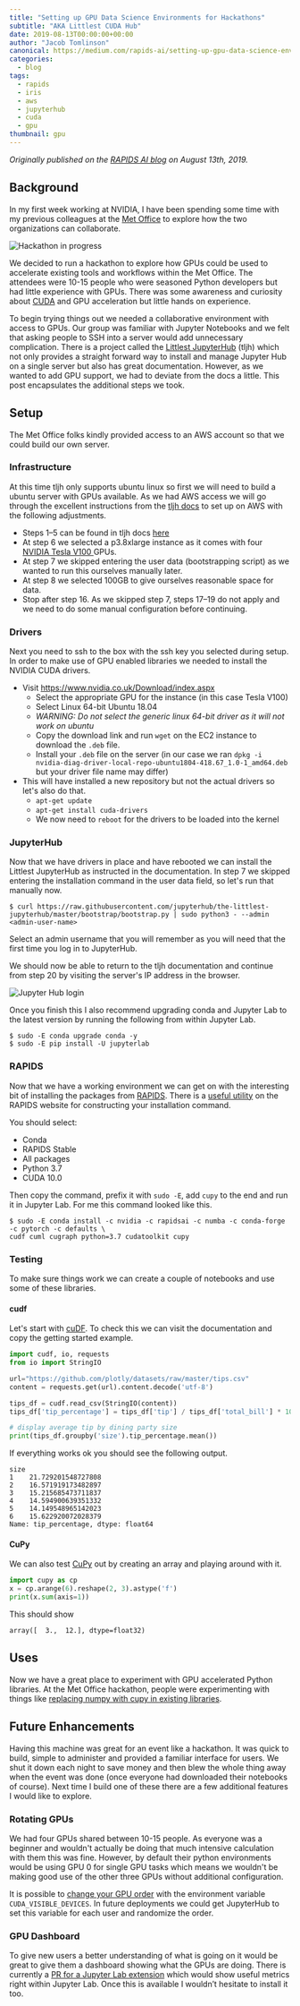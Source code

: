 ```yaml
---
title: "Setting up GPU Data Science Environments for Hackathons"
subtitle: "AKA Littlest CUDA Hub"
date: 2019-08-13T00:00:00+00:00
author: "Jacob Tomlinson"
canonical: https://medium.com/rapids-ai/setting-up-gpu-data-science-environments-for-hackathons-cdb52e7781a5
categories:
  - blog
tags:
  - rapids
  - iris
  - aws
  - jupyterhub
  - cuda
  - gpu
thumbnail: gpu
---
```


_Originally published on the [RAPIDS AI blog](https://medium.com/rapids-ai/setting-up-gpu-data-science-environments-for-hackathons-cdb52e7781a5) on August 13th, 2019._

## Background

In my first week working at NVIDIA, I have been spending some time with my previous colleagues at the [Met Office](https://www.metoffice.gov.uk/) to explore how the two organizations can collaborate.

![Hackathon in progress](https://miro.medium.com/max/4008/1*8IsIY3x6_fZiTBPS5Y5R8w.png)

We decided to run a hackathon to explore how GPUs could be used to accelerate existing tools and workflows within the Met Office. The attendees were 10-15 people who were seasoned Python developers but had little experience with GPUs. There was some awareness and curiosity about [CUDA](https://developer.nvidia.com/cuda-zone) and GPU acceleration but little hands on experience.

To begin trying things out we needed a collaborative environment with access to GPUs. Our group was familiar with Jupyter Notebooks and we felt that asking people to SSH into a server would add unnecessary complication. There is a project called the [Littlest JupyterHub](https://tljh.jupyter.org/en/latest/) (tljh) which not only provides a straight forward way to install and manage Jupyter Hub on a single server but also has great documentation. However, as we wanted to add GPU support, we had to deviate from the docs a little. This post encapsulates the additional steps we took.

## Setup

The Met Office folks kindly provided access to an AWS account so that we could build our own server.

### Infrastructure

At this time tljh only supports ubuntu linux so first we will need to build a ubuntu server with GPUs available. As we had AWS access we will go through the excellent instructions from the [tljh docs](https://tljh.jupyter.org/en/latest/install/amazon.html) to set up on AWS with the following adjustments.

- Steps 1–5 can be found in tljh docs [here](https://tljh.jupyter.org/en/latest/install/amazon.html)
- At step 6 we selected a p3.8xlarge instance as it comes with four [NVIDIA Tesla V100 ](https://www.nvidia.com/en-us/data-center/tesla-v100/) GPUs.
- At step 7 we skipped entering the user data (bootstrapping script) as we wanted to run this ourselves manually later.
- At step 8 we selected 100GB to give ourselves reasonable space for data.
- Stop after step 16. As we skipped step 7, steps 17–19 do not apply and we need to do some manual configuration before continuing.

### Drivers

Next you need to ssh to the box with the ssh key you selected during setup. In order to make use of GPU enabled libraries we needed to install the NVIDIA CUDA drivers.

- Visit https://www.nvidia.co.uk/Download/index.aspx
  - Select the appropriate GPU for the instance (in this case Tesla V100)
  - Select Linux 64-bit Ubuntu 18.04
  - _WARNING: Do not select the generic linux 64-bit driver as it will not work on ubuntu_
  - Copy the download link and run `wget` on the EC2 instance to download the `.deb` file.
  - Install your `.deb` file on the server (in our case we ran `dpkg -i nvidia-diag-driver-local-repo-ubuntu1804-418.67_1.0-1_amd64.deb` but your driver file name may differ)
- This will have installed a new repository but not the actual drivers so let's also do that.
  - `apt-get update`
  - `apt-get install cuda-drivers`
  - We now need to `reboot` for the drivers to be loaded into the kernel

### JupyterHub

Now that we have drivers in place and have rebooted we can install the Littlest JupyterHub as instructed in the documentation. In step 7 we skipped entering the installation command in the user data field, so let's run that manually now.

```console
$ curl https://raw.githubusercontent.com/jupyterhub/the-littlest-jupyterhub/master/bootstrap/bootstrap.py | sudo python3 - --admin <admin-user-name>
```

Select an admin username that you will remember as you will need that the first time you log in to JupyterHub.

We should now be able to return to the tljh documentation and continue from step 20 by visiting the server's IP address in the browser.

![Jupyter Hub login](https://tljh.jupyter.org/en/latest/_images/first-login.png)

Once you finish this I also recommend upgrading conda and Jupyter Lab to the latest version by running the following from within Jupyter Lab.

```console
$ sudo -E conda upgrade conda -y
$ sudo -E pip install -U jupyterlab
```

### RAPIDS

Now that we have a working environment we can get on with the interesting bit of installing the packages from [RAPIDS](https://rapids.ai/index.html). There is a [useful utility](https://rapids.ai/start.html) on the RAPIDS website for constructing your installation command.

You should select:

- Conda
- RAPIDS Stable
- All packages
- Python 3.7
- CUDA 10.0

Then copy the command, prefix it with `sudo -E`, add `cupy` to the end and run it in Jupyter Lab. For me this command looked like this.

```console
$ sudo -E conda install -c nvidia -c rapidsai -c numba -c conda-forge -c pytorch -c defaults \
cudf cuml cugraph python=3.7 cudatoolkit cupy
```

### Testing

To make sure things work we can create a couple of notebooks and use some of these libraries.

#### cudf

Let's start with [cuDF](https://github.com/rapidsai/cudf). To check this we can visit the documentation and copy the getting started example.

```python
import cudf, io, requests
from io import StringIO

url="https://github.com/plotly/datasets/raw/master/tips.csv"
content = requests.get(url).content.decode('utf-8')

tips_df = cudf.read_csv(StringIO(content))
tips_df['tip_percentage'] = tips_df['tip'] / tips_df['total_bill'] * 100

# display average tip by dining party size
print(tips_df.groupby('size').tip_percentage.mean())
```

If everything works ok you should see the following output.

```
size
1    21.729201548727808
2    16.571919173482897
3    15.215685473711837
4    14.594900639351332
5    14.149548965142023
6    15.622920072028379
Name: tip_percentage, dtype: float64
```

#### CuPy

We can also test [CuPy](https://cupy.chainer.org/) out by creating an array and playing around with it.

```python
import cupy as cp
x = cp.arange(6).reshape(2, 3).astype('f')
print(x.sum(axis=1))
```

This should show

```
array([  3.,  12.], dtype=float32)
```

## Uses

Now we have a great place to experiment with GPU accelerated Python libraries. At the Met Office hackathon, people were experimenting with things like [replacing numpy with cupy in existing libraries](https://medium.com/informatics-lab/accelerating-iris-with-nvidia-gpus-6a5a44ff047e).

## Future Enhancements

Having this machine was great for an event like a hackathon. It was quick to build, simple to administer and provided a familiar interface for users. We shut it down each night to save money and then blew the whole thing away when the event was done (once everyone had downloaded their notebooks of course). Next time I build one of these there are a few additional features I would like to explore.

### Rotating GPUs

We had four GPUs shared between 10-15 people. As everyone was a beginner and wouldn't actually be doing that much intensive calculation with them this was fine. However, by default their python environments would be using GPU 0 for single GPU tasks which means we wouldn't be making good use of the other three GPUs without additional configuration.

It is possible to [change your GPU order](https://devblogs.nvidia.com/cuda-pro-tip-control-gpu-visibility-cuda_visible_devices/) with the environment variable `CUDA_VISIBLE_DEVICES`. In future deployments we could get JupyterHub to set this variable for each user and randomize the order.

### GPU Dashboard

To give new users a better understanding of what is going on it would be great to give them a dashboard showing what the GPUs are doing. There is currently a [PR for a Jupyter Lab extension](https://github.com/ian-r-rose/jupyterlab-bokeh-server/pull/6) which would show useful metrics right within Jupyter Lab. Once this is available I wouldn’t hesitate to install it too.